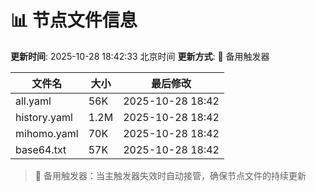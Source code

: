 # 📊 节点文件信息

**更新时间**: 2025-10-28 18:42:33 北京时间
**更新方式**: 🔄 备用触发器

| 文件名 | 大小 | 最后修改 |
|--------|------|----------|
| all.yaml | 56K | 2025-10-28 18:42 |
| history.yaml | 1.2M | 2025-10-28 18:42 |
| mihomo.yaml | 70K | 2025-10-28 18:42 |
| base64.txt | 57K | 2025-10-28 18:42 |

> 🔄 备用触发器：当主触发器失效时自动接管，确保节点文件的持续更新
